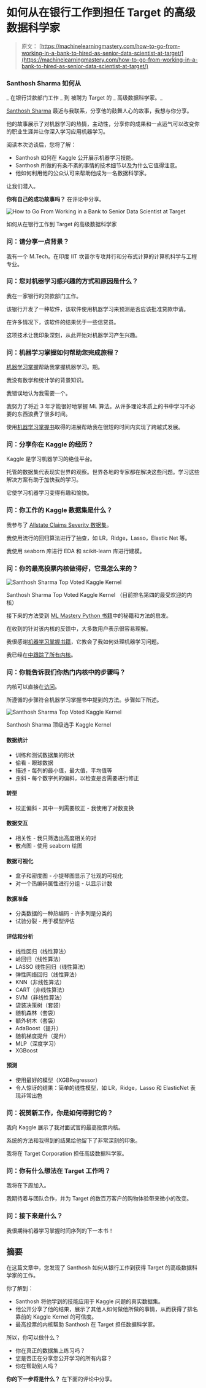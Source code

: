 # 如何从在银行工作到担任 Target 的高级数据科学家

> 原文： [https://machinelearningmastery.com/how-to-go-from-working-in-a-bank-to-hired-as-senior-data-scientist-at-target/](https://machinelearningmastery.com/how-to-go-from-working-in-a-bank-to-hired-as-senior-data-scientist-at-target/)

### Santhosh Sharma 如何从
_ 在银行贷款部门工作 _ 到
被聘为 Target 的 _ 高级数据科学家。_

[Santhosh Sharma](https://www.linkedin.com/in/sharmasanthosh) 最近与我联系，分享他的鼓舞人心的故事，我想与你分享。

他的故事展示了对机器学习的热情，主动性，分享你的成果和一点运气可以改变你的职业生涯并让你深入学习应用机器学习。

阅读本次访谈后，您将了解：

*   Santhosh 如何在 Kaggle 公开展示机器学习技能。
*   Santhosh 所做的有条不紊的事情的技术细节以及为什么它值得注意。
*   他如何利用他的公众认可来帮助他成为一名数据科学家。

让我们潜入。

**你有自己的成功故事吗？**
在评论中分享。

![How to Go From Working in a Bank to Senior Data Scientist at Target](img/34b699f4ba0f6cfaa55cf8050a8041f8.jpg)

如何从在银行工作到 Target 的高级数据科学家

### 问：请分享一点背景？

我有一个 M.Tech。在印度 IIT 坎普尔专攻并行和分布式计算的计算机科学与工程专业。

### 问：您对机器学习感兴趣的方式和原因是什么？

我在一家银行的贷款部门工作。

该银行开发了一种软件，该软件使用机器学习来预测是否应该批准贷款申请。

在许多情况下，该软件的结果优于一些信贷员。

这项技术让我印象深刻，从此开始对机器学习产生兴趣。

### 问：机器学习掌握如何帮助您完成旅程？

[机器学习掌握](http://machinelearningmastery.com)帮助我掌握机器学习。期。

我没有数学和统计学的背景知识。

我错误地认为我需要一个。

我努力了将近 3 年才能很好地掌握 ML 算法。从许多理论本质上的书中学习不必要的东西浪费了很多时间。

使用[机器学习掌握书](http://machinelearningmastery.com/products/)取得的进展帮助我在很短的时间内实现了跨越式发展。

### 问：分享你在 Kaggle 的经历？

Kaggle 是学习机器学习的绝佳平台。

托管的数据集代表现实世界的观察。世界各地的专家都在解决这些问题。学习这些解决方案有助于加快我的学习。

它使学习机器学习变得有趣和愉快。

### 问：你工作的 Kaggle 数据集是什么？

我参与了 [Allstate Claims Severity 数据集](https://www.kaggle.com/c/allstate-claims-severity)。

我使用流行的回归算法进行了抽查，如 LR，Ridge，Lasso，Elastic Net 等。

我使用 seaborn 库进行 EDA 和 scikit-learn 库进行建模。

### 问：你的最高投票内核做得好，它是怎么来的？

![Santhosh Sharma Top Voted Kaggle Kernel](img/aa74f9411e3a7fbd07c3448b0ce4e72e.jpg)

Santhosh Sharma Top Voted Kaggle Kernel
（目前排名第四的最受欢迎的内核）

接下来的方法受到 [ML Mastery Python 书籍](http://machinelearningmastery.com/machine-learning-with-python/)中的秘籍和方法的启发。

在收到的针对该内核的反馈中，大多数用户表示很容易理解。

我很感谢[机器学习掌握书籍](http://machinelearningmastery.com/products/)，它教会了我如何处理机器学习问题。

我已经在[中跟踪了所有内核](https://www.kaggle.com/sharmasanthosh/kernels)。

### 问：你能告诉我们你热门内核中的步骤吗？

内核可以直接在[访问](https://www.kaggle.com/sharmasanthosh/allstate-claims-severity/exploratory-study-on-ml-algorithms)。

所遵循的步骤符合机器学习掌握书中提到的方法。步骤如下所述。

![Santhosh Sharma Top Voted Kaggle Kernel](img/800fa3a44db4496469cdd1fcfcd5b2a4.jpg)

Santhosh Sharma 顶级选手 Kaggle Kernel

#### 数据统计

*   训练和测试数据集的形状
*   偷看 - 眼球数据
*   描述 - 每列的最小值，最大值，平均值等
*   歪斜 - 每个数字列的偏斜，以检查是否需要进行修正

#### 转型

*   校正偏斜 - 其中一列需要校正 - 我使用了对数变换

#### 数据交互

*   相关性 - 我只筛选出高度相关的对
*   散点图 - 使用 seaborn 绘图

#### 数据可视化

*   盒子和密度图 - 小提琴图显示了壮观的可视化
*   对一个热编码属性进行分组 - 以显示计数

#### 数据准备

*   分类数据的一种热编码 - 许多列是分类的
*   试验分裂 - 用于模型评估

#### 评估和分析

*   线性回归（线性算法）
*   岭回归（线性算法）
*   LASSO 线性回归（线性算法）
*   弹性网络回归（线性算法）
*   KNN（非线性算法）
*   CART（非线性算法）
*   SVM（非线性算法）
*   袋装决策树（套袋）
*   随机森林（套袋）
*   额外树木（套袋）
*   AdaBoost（提升）
*   随机梯度提升（提升）
*   MLP（深度学习）
*   XGBoost

#### 预测

*   使用最好的模型（XGBRegressor）
*   令人惊讶的结果：简单的线性模型，如 LR，Ridge，Lasso 和 ElasticNet 表现非常出色

### 问：祝贺新工作，你是如何得到它的？

我向 Kaggle 展示了我对面试官的最高投票内核。

系统的方法和我得到的结果给他留下了非常深刻的印象。

我将在 Target Corporation 担任高级数据科学家。

### 问：你有什么想法在 Target 工作吗？

我将在下周加入。

我期待着与团队合作，并为 Target 的数百万客户的购物体验带来微小的改变。

### 问：接下来是什么？

我很期待机器学习掌握时间序列的下一本书！

## 摘要

在这篇文章中，您发现了 Santhosh 如何从银行工作到获得 Target 的高级数据科学家的工作。

你了解到：

*   Santhosh 将他学到的技能应用于 Kaggle 问题的真实数据集。
*   他公开分享了他的结果，展示了其他人如何做他所做的事情，从而获得了排名靠前的 Kaggle Kernel 的可信度。
*   最高投票的内核帮助 Santhosh 在 Target 担任数据科学家。

所以，你可以做什么？

*   你在真正的数据集上练习吗？
*   您是否正在分享您公开学习的所有内容？
*   你在帮助别人吗？

**你的下一步将是什么？**
在下面的评论中分享。